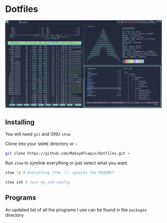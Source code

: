 # Dotfiles

![dotfiles image](./dotfiles.png)

## Installing

You will need `git` and GNU `stow`

Clone into your `$HOME` directory or `~`

```bash
git clone https://github.com/MaksymTsapiv/Dotfiles.git ~
```

Run `stow` to symlink everything or just select what you want

```bash
stow */ # Everything (the '/' ignores the README)
```

```bash
stow zsh # Just my zsh config
```

## Programs

An updated list of all the programs I use can be found in the `packages` directory

